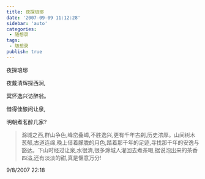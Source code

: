 ```yaml
---
title: 夜探琅琊          
date: '2007-09-09 11:12:28'
sidebar: 'auto'
categories:
 - 随想录
tags:
 - 随想录
publish: true
---
```


夜探琅琊

夜戴清辉探西涧,

冥怀逸兴访醉翁。

借得佳酿问让泉,

明朝煮茗醉几家?

> 滁城之西,群山争色,峰峦叠嶂,不胜逸兴,更有千年古刹,历史浓厚。山间树木葱郁,古道连绵,晚上借着朦胧的月色,踏着那千年的足迹,寻找那千年的安逸与豁达。下山时经过让泉,水很清,很多滁城人灌回去煮茶喝,据说泡出来的茶香四溢,还有淡淡的甜,真是惬意万分!

9/8/2007 22:18